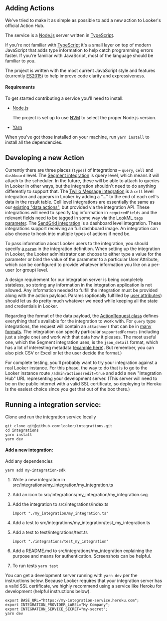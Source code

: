 ## Adding Actions

We've tried to make it as simple as possible to add a new action to Looker's official Action Hub.

The service is a [Node.js](https://nodejs.org/) server written in [TypeScript](https://www.typescriptlang.org/).

If you're not familiar with [TypeScript](https://www.typescriptlang.org/) it's a small layer on top of modern JavaScript that adds type information to help catch programming errors faster. If you're familiar with JavaScript, most of the language should be familiar to you.

The project is written with the most current JavaScript style and features (currently [ES2015](https://en.wikipedia.org/wiki/ECMAScript#History)) to help improve code clarity and expressiveness.

#### Requirements

To get started contributing a service you'll need to install:

- [Node.js](https://nodejs.org/)

   The project is set up to use [NVM](https://github.com/creationix/nvm) to select the proper Node.js version.

- [Yarn](https://yarnpkg.com/en/)

When you've got those installed on your machine, run `yarn install` to install all the dependencies.

## Developing a new Action

Currently there are three places (`types`) of integrations – `query`, `cell` and `dashboard` level. The [Segment integration](https://github.com/looker/integrations/blob/master/src/integrations/segment/segment.ts) is query level, which means it will attach to the scheduler. In the future, these will be able to attach to queries in Looker in other ways, but the integration shouldn't need to do anything differently to support that. The [Twilio Message integration](https://github.com/looker/integrations/blob/master/src/integrations/twilio/twilio_message.ts) is a `cell` level integration and appears in Looker by adding a "..." to the end of each cell's data in the result table. Cell level integrations are essentially the same as our [existing "data actions"](https://discourse.looker.com/t/data-actions/3573), but provided via the integration API. These integrations will need to specify tag information in `requiredFields` and the relevant fields need to be tagged in some way via the [LookML `tags` parameter](https://docs.looker.com/reference/field-params/tags). The [SendGrid integration](https://github.com/looker/integrations/blob/master/src/integrations/sendgrid/sendgrid.ts) is a dashboard level integration. These integrations support receiving an full dashboard image. An integration can also choose to hook into multiple types of actions if need be.

To pass information about Looker users to the integration, you should specify [a `param`](https://github.com/looker/integrations/blob/fd4ce4e63f44554c7257584df380f8a4e4adfc03/src/integrations/segment.ts#L18-L26) in the integration definition. When setting up the integration in Looker, the Looker administrator can choose to either type a value for the parameter or bind the value of the parameter to a particular User Attribute, which can be configured to provide whatever information you like on a per-user (or group) level.

A design requirement for our integration server is being completely stateless, so storing any information in the integration application is not allowed. Any information needed to fulfill the integration must be provided along with the action payload. Params (optionally fulfilled by [user attributes](https://discourse.looker.com/t/user-attributes/3979)) should let us do pretty much whatever we need while keeping all the state and credentials in Looker.

Regarding the format of the data payload, the [ActionRequest class](https://github.com/looker/integrations/blob/fd4ce4e63f44554c7257584df380f8a4e4adfc03/src/framework/data_action_request.ts#L37) defines everything that's available for the integration to work with. For `query` type integrations, the request will contain an `attachment` that can be in [many formats](https://github.com/looker/integrations/blob/fd4ce4e63f44554c7257584df380f8a4e4adfc03/src/framework/data_action_request.ts#L9-L19). The integration can specify particular `supportedFormats` (including just a single one) and work with that data how it pleases. The most useful one, which the Segment integration uses, is the `json_detail` format, which has a lot of interesting metadata ([example here](https://github.com/looker/integrations/docs/json_detail_example.json)). But remember, you can also pick CSV or Excel or let the user decide the format.)

For complete testing, you'll probably want to try your integration against a real Looker instance. For this phase, the way to do that is to go to the Looker instance route `/admin/actions?edit=true` and add a new "Integration Hub" URL representing your development server. (This server will need to be on the public internet with a valid SSL certificate, so deploying to Heroku is the easiest choice since you get that out of the box there.)

## Running a integration service:

Clone and run the integration service locally

    git clone git@github.com:looker/integrations.git
    cd integrations
    yarn install
    yarn dev

#### Add a new integration:

Add any dependencies

    yarn add my-integration-sdk

1. Write a new integration in src/integrations/my_integration/my_integration.ts
1. Add an icon to src/integrations/my_integration/my_integration.svg
1. Add the integration to src/integrations/index.ts

    `import "./my_integration/my_integration.ts"`

1. Add a test to src/integrations/my_integration/test_my_integration.ts
1. Add a test to test/integrations/test.ts

    `import "./integrations/test_my_integration"`

1. Add a README.md to src/integrations/my_integration explaining the purpose and means for authentication. Screenshots can be helpful.

1. To run tests `yarn test`

You can get a development server running with `yarn dev` per the instructions below. Because Looker requires that your integration server has a valid SSL certificate, we highly recommend using a service like Heroku for development (helpful instructions below).

    export BASE_URL="https://my-integration-service.heroku.com";
    export INTEGRATION_PROVIDER_LABEL="My Company";
    export INTEGRATION_SERVICE_SECRET="my-secret";
    yarn dev

